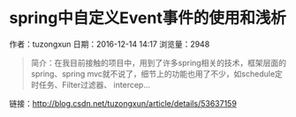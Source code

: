 # spring中自定义Event事件的使用和浅析
作者：tuzongxun
日期：2016-12-14 14:17
浏览量：2948
> 简介：在我目前接触的项目中，用到了许多spring相关的技术，框架层面的spring、spring mvc就不说了，细节上的功能也用了不少，如schedule定时任务、Filter过滤器、 intercep...

 链接：http://blog.csdn.net/tuzongxun/article/details/53637159
